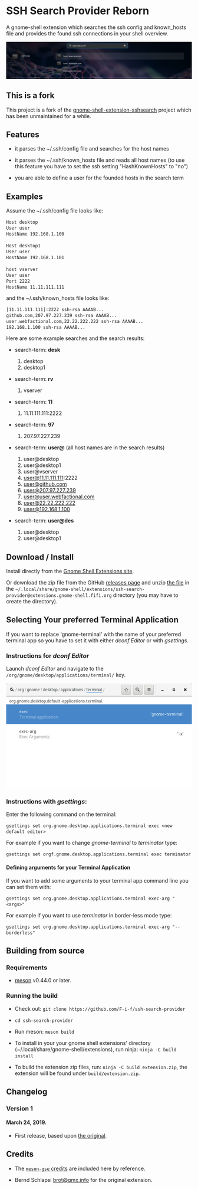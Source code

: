 SSH Search Provider Reborn
===========================

A gnome-shell extension which searches the ssh config and known_hosts
file and provides the found ssh connections in your shell overview.

![Screenshot](docs/screenshot.jpg)

## This is a fork

This project is a fork of the
[gnome-shell-extension-sshsearch](https://github.com/brot/gnome-shell-extension-sshsearch)
project which has been unmaintained for a while.

## Features

 * it parses the ~/.ssh/config file and searches for the host names

 * it parses the ~/.ssh/known_hosts file and reads all host names (to
   use this feature you have to set the ssh setting "HashKnownHosts"
   to "no")

 * you are able to define a user for the founded hosts in the search
   term

## Examples

Assume the ~/.ssh/config file looks like:

	Host desktop
	User user
	HostName 192.168.1.100

	Host desktop1
	User user
	HostName 192.168.1.101

	host vserver
	User user
	Port 2222
	HostName 11.11.111.111

and the ~/.ssh/known_hosts file looks like:

	[11.11.111.111]:2222 ssh-rsa AAAAB...
	github.com,207.97.227.239 ssh-rsa AAAAB...
	user.webfactional.com,22.22.222.222 ssh-rsa AAAAB...
	192.168.1.100 ssh-rsa AAAAB...

Here are some example searches and the search results:

 * search-term: **desk**
   1. desktop
   2. desktop1

 * search-term: **rv**
   1. vserver

 * search-term: **11**
   1. 11.11.111.111:2222

 * search-term: **97**
   1. 207.97.227.239

 * search-term: **user@** (all host names are in the search results)
   1. user@desktop
   2. user@desktop1
   3. user@vserver
   4. user@11.11.111.111:2222
   5. user@github.com
   6. user@207.97.227.239
   7. user@user.webfactional.com
   8. user@22.22.222.222
   9. user@192.168.1.100

 * search-term: **user@des**
   1. user@desktop
   2. user@desktop1

## Download / Install

Install directly from the [Gnome Shell Extensions
site](https://extensions.gnome.org/extension/1714/ssh-search-provider-reborn/).

Or download the zip file from the GitHub [releases
page](https://github.com/F-i-f/ssh-search-provider/releases) and unzip
[the
file](https://github.com/F-i-f/ssh-search-provider/releases/download/v1/ssh-search-provider@extensions.gnome-shell.fifi.org.v1.shell-extension.zip)
in the
`~/.local/share/gnome-shell/extensions/ssh-search-provider@extensions.gnome-shell.fifi.org`
directory (you may have to create the directory).

## Selecting Your preferred Terminal Application

If you want to replace 'gnome-terminal' with the name of your
preferred terminal app so you have to set it with either *dconf
Editor* or with *gsettings*.

### Instructions for *dconf Editor*

Launch *dconf Editor* and navigate to the
`/org/gnome/desktop/applications/terminal/` key.

![dconf Editor showing the default Terminal settings](docs/dconf-editor-terminal.png)

### Instructions with *gsettings*:

Enter the following command on the terminal:

	gsettings set org.gnome.desktop.applications.terminal exec <new default editor>

For example if you want to change *gnome-terminal* to *terminator* type:

	gsettings set orgf.gnome.desktop.applications.terminal exec terminator

#### Defining arguments for your Terminal Application

If you want to add some arguments to your terminal app command line
you can set them with:

	gsettings set org.gnome.desktop.applications.terminal exec-arg "<args>"

For example if you want to use *terminator* in border-less mode type:

	gsettings set org.gnome.desktop.applications.terminal exec-arg "--borderless"

## Building from source

### Requirements

- [meson](http://mesonbuild.com/) v0.44.0 or later.

### Running the build

- Check out: `git clone https://github.com/F-i-f/ssh-search-provider`

- `cd ssh-search-provider`

- Run meson: `meson build`

- To install in your your gnome shell extensions' directory (~/.local/share/gnome-shell/extensions), run ninja: `ninja -C build install`

- To build the extension zip files, run: `ninja -C build extension.zip`, the extension will be found under `build/extension.zip`.

## Changelog

### Version 1
#### March 24, 2019.

- First release, based upon [the
  original](https://github.com/brot/gnome-shell-extension-sshsearch).

## Credits

- The [`meson-gse` credits](https://github.com/F-i-f/meson-gse/) are
  included here by reference.

- Bernd Schlapsi <brot@gmx.info> for the original extension.

<!--  LocalWords:  config sshsearch unmaintained HashKnownHosts rsa
 -->
<!--  LocalWords:  HostName desktop1 vserver AAAAB github rv 'gnome
 -->
<!--  LocalWords:  terminal' gsettings arg args borderless Changelog
 -->
<!--  LocalWords:  extensions' Bernd Schlapsi Troin Fif dconf
 -->
